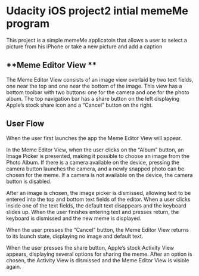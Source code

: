 # **Udacity iOS project2 intial memeMe program**

This project is a simple memeMe applicatoin that allows a user to select a picture from his iPhone or take a new picture and add a caption

## **Meme Editor View **
The Meme Editor View consists of an image view overlaid by two text fields, one near the top and one near the bottom of the image. This view has a bottom toolbar with two buttons: one for the camera and one for the photo album. The top navigation bar has a share button on the left displaying Apple’s stock share icon and a “Cancel” button on the right.


## **User Flow**

When the user first launches the app the Meme Editor View will appear.


In the Meme Editor View, when the user clicks on the “Album” button, an Image Picker is presented, making it possible to choose an image from the Photo Album. If there is a camera available on the device, pressing the camera button launches the camera, and a newly snapped photo can be chosen for the meme. If a camera is not available on the device, the camera button is disabled.


After an image is chosen, the image picker is dismissed, allowing text to be entered into the top and bottom text fields of the editor. When a user clicks inside one of the text fields, the default text disappears and the keyboard slides up. When the user finishes entering text and presses return, the keyboard is dismissed and the new meme is displayed.


When the user presses the “Cancel” button, the Meme Editor View returns to its launch state, displaying no image and default text.


When the user presses the share button, Apple’s stock Activity View appears, displaying several options for sharing the meme. After an option is chosen, the Activity View is dismissed and the Meme Editor View is visible again.
